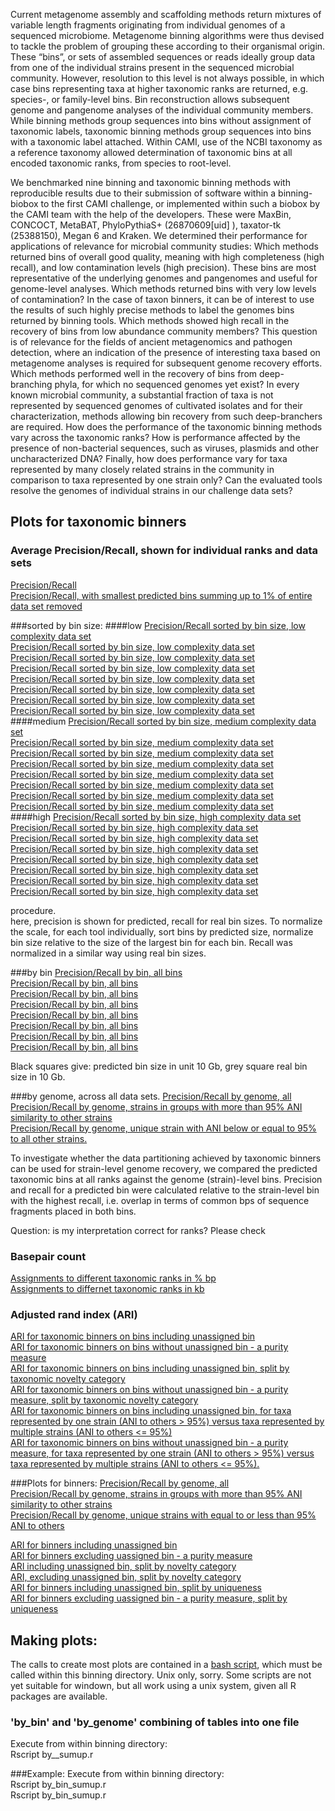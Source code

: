 Current metagenome assembly and scaffolding methods return mixtures of variable length fragments originating from individual genomes of a sequenced microbiome. Metagenome binning algorithms were thus devised to tackle the problem of grouping these according to their organismal origin. These  “bins”, or sets of assembled sequences or reads ideally group data from one of the individual strains present in the sequenced microbial community.  However, resolution to this level is not always possible, in which case bins representing taxa at higher taxonomic ranks are returned, e.g. species-, or family-level bins. Bin reconstruction allows subsequent genome and pangenome analyses of the individual community members. While binning methods group sequences into bins without assignment of taxonomic labels, taxonomic binning methods group sequences into bins with a taxonomic label attached. Within CAMI, use of the NCBI taxonomy as a reference taxonomy allowed determination of taxonomic bins at all encoded taxonomic ranks, from species to root-level. 

We benchmarked nine binning and taxonomic binning methods with reproducible results due to their submission of software within a binning-biobox to the first CAMI challenge, or implemented within such a biobox by the CAMI team with the help of the developers. These were MaxBin, CONCOCT, MetaBAT, PhyloPythiaS+ (26870609[uid]
), taxator-tk (25388150), Megan 6 and Kraken.  We determined their performance for applications of relevance for microbial community studies: Which methods returned bins of overall good quality, meaning with high completeness (high recall), and low contamination levels (high precision).  These bins are most representative of the underlying genomes and pangenomes and useful for genome-level analyses. Which methods returned bins with very low levels of contamination? In the case of taxon binners, it can be of interest to use the results of such highly precise methods to label the genomes bins returned by binning tools. Which methods showed high recall in the recovery of bins from low abundance community members? This question is of relevance for the fields of ancient metagenomics and pathogen detection, where an indication of the presence of interesting taxa based on metagenome analyses is required for subsequent genome recovery efforts. Which methods performed well in the recovery of bins from deep-branching phyla, for which no sequenced genomes yet exist? In every known microbial community, a substantial fraction of taxa is not represented by sequenced genomes of cultivated isolates and for their characterization, methods allowing bin recovery from such deep-branchers are required. How does the performance of the taxonomic binning methods vary across the taxonomic ranks? How is performance affected by the presence of non-bacterial sequences, such as viruses, plasmids and other uncharacterized DNA? Finally, how does performance vary for taxa represented by many closely related strains in the community in comparison to taxa represented by one strain only? Can the evaluated tools resolve the genomes of individual strains in our challenge data sets?


## Plots for taxonomic binners

### Average Precision/Recall, shown for individual ranks and data sets


[Precision/Recall](plots/supervised/supervised_summary_all.pdf)  
[Precision/Recall, with smallest predicted bins summing up to 1% of entire data set removed](plots/supervised/supervised_summary_all_99.pdf)  

###sorted by bin size:
####low
[Precision/Recall sorted by bin size, low complexity data set](plots/supervised/prec_rec_sorted_all_ranks_low_all.pdf)  
[Precision/Recall sorted by bin size, low complexity data set](plots/supervised/prec_rec_sorted_all_ranks_low_common_strain.pdf)  
[Precision/Recall sorted by bin size, low complexity data set](plots/supervised/prec_rec_sorted_all_ranks_low_unique_strain.pdf)  
[Precision/Recall sorted by bin size, low complexity data set](plots/supervised/prec_rec_sorted_all_ranks_low_new_order.pdf)  
[Precision/Recall sorted by bin size, low complexity data set](plots/supervised/prec_rec_sorted_all_ranks_low_new_family.pdf)  
[Precision/Recall sorted by bin size, low complexity data set](plots/supervised/prec_rec_sorted_all_ranks_low_new_genus.pdf)  
[Precision/Recall sorted by bin size, low complexity data set](plots/supervised/prec_rec_sorted_all_ranks_low_new_species.pdf)  
[Precision/Recall sorted by bin size, low complexity data set](plots/supervised/prec_rec_sorted_all_ranks_low_new_strain.pdf)  
####medium
[Precision/Recall sorted by bin size, medium complexity data set](plots/supervised/prec_rec_sorted_all_ranks_medium_all.pdf)  
[Precision/Recall sorted by bin size, medium complexity data set](plots/supervised/prec_rec_sorted_all_ranks_medium_common_strain.pdf)  
[Precision/Recall sorted by bin size, medium complexity data set](plots/supervised/prec_rec_sorted_all_ranks_medium_unique_strain.pdf)  
[Precision/Recall sorted by bin size, medium complexity data set](plots/supervised/prec_rec_sorted_all_ranks_medium_new_order.pdf)  
[Precision/Recall sorted by bin size, medium complexity data set](plots/supervised/prec_rec_sorted_all_ranks_medium_new_family.pdf)  
[Precision/Recall sorted by bin size, medium complexity data set](plots/supervised/prec_rec_sorted_all_ranks_medium_new_genus.pdf)  
[Precision/Recall sorted by bin size, medium complexity data set](plots/supervised/prec_rec_sorted_all_ranks_medium_new_species.pdf)  
[Precision/Recall sorted by bin size, medium complexity data set](plots/supervised/prec_rec_sorted_all_ranks_medium_new_strain.pdf)  
####high
[Precision/Recall sorted by bin size, high complexity data set](plots/supervised/prec_rec_sorted_all_ranks_high_all.pdf)  
[Precision/Recall sorted by bin size, high complexity data set](plots/supervised/prec_rec_sorted_all_ranks_high_common_strain.pdf)  
[Precision/Recall sorted by bin size, high complexity data set](plots/supervised/prec_rec_sorted_all_ranks_high_unique_strain.pdf)  
[Precision/Recall sorted by bin size, high complexity data set](plots/supervised/prec_rec_sorted_all_ranks_high_new_order.pdf)  
[Precision/Recall sorted by bin size, high complexity data set](plots/supervised/prec_rec_sorted_all_ranks_high_new_family.pdf)  
[Precision/Recall sorted by bin size, high complexity data set](plots/supervised/prec_rec_sorted_all_ranks_high_new_genus.pdf)  
[Precision/Recall sorted by bin size, high complexity data set](plots/supervised/prec_rec_sorted_all_ranks_high_new_species.pdf)  
[Precision/Recall sorted by bin size, high complexity data set](plots/supervised/prec_rec_sorted_all_ranks_high_new_strain.pdf)  

procedure.  
here, precision is shown for predicted, recall for real bin sizes. 
To normalize the scale, for each tool individually, sort bins by predicted size, normalize bin size relative to the size of the largest bin for each bin.
Recall was normalized in a similar way using real bin sizes.

###by bin
[Precision/Recall by bin, all bins](plots/supervised/prec_recall_combined_all_ranks_by_bin_all_ANI_all.pdf)  
[Precision/Recall by bin, all bins](plots/supervised/prec_recall_combined_all_ranks_by_bin_common_strain_ANI_all.pdf)  
[Precision/Recall by bin, all bins](plots/supervised/prec_recall_combined_all_ranks_by_bin_unique_strain_ANI_all.pdf)  
[Precision/Recall by bin, all bins](plots/supervised/prec_recall_combined_all_ranks_by_bin_new_order_ANI_all.pdf)  
[Precision/Recall by bin, all bins](plots/supervised/prec_recall_combined_all_ranks_by_bin_new_family_ANI_all.pdf)  
[Precision/Recall by bin, all bins](plots/supervised/prec_recall_combined_all_ranks_by_bin_new_genus_ANI_all.pdf)  
[Precision/Recall by bin, all bins](plots/supervised/prec_recall_combined_all_ranks_by_bin_new_species_ANI_all.pdf)  
[Precision/Recall by bin, all bins](plots/supervised/prec_recall_combined_all_ranks_by_bin_new_strain_ANI_all.pdf)  

Black squares give: predicted  bin size in unit 10 Gb, grey square real bin size in 10 Gb.

###by genome, across all data sets. 
[Precision/Recall by genome, all](plots/supervised/prec_recall_combined_all_ranks_by_bin_all_ANI_all.pdf)  
[Precision/Recall by genome, strains in groups with more than 95% ANI similarity to other strains](plots/supervised/prec_recall_combined_all_ranks_by_genome_ANI_common_strain.pdf)  
[Precision/Recall by genome, unique strain with ANI below or equal to 95% to all other strains.](plots/supervised/prec_recall_combined_all_ranks_by_genome_ANI_unique_strain.pdf)  

To investigate whether the data partitioning achieved by taxonomic binners can be used for strain-level genome recovery, we compared the predicted taxonomic bins at all ranks against the genome (strain)-level bins. Precision and recall for a predicted bin were calculated relative to the strain-level bin with the highest recall, i.e. overlap in terms of common bps of sequence fragments placed in both bins.

Question: is my interpretation correct for ranks? Please check



### Basepair count
[Assignments to different taxonomic ranks in % bp](plots/supervised/supervised_bp_count_relative_all.pdf)  
[Assignments to differnet taxonomic ranks in kb](plots/supervised/supervised_bp_count_absolute_all.pdf) 


### Adjusted rand index (ARI)
[ARI for taxonomic binners on bins including unassigned bin](plots/supervised/supervised_ari_including_notassigned_all.pdf)  
[ARI for taxonomic binners on bins without unassigned bin - a purity measure](plots/supervised/supervised_ari_excluding_notassigned_all.pdf)  
[ARI for taxonomic binners on bins including unassigned bin, split by taxonomic novelty category](plots/supervised/supervised_ari_including_notassigned_novelty.pdf)  
[ARI for taxonomic binners on bins without unassigned bin - a purity measure, split by taxonomic novelty category](plots/supervised/supervised_ari_excluding_notassigned_novelty.pdf)  
[ARI for taxonomic binners on bins including unassigned bin,  for taxa represented by one strain (ANI to others > 95%) versus taxa represented by multiple strains (ANI to others <= 95%)](plots/supervised/supervised_ari_including_notassigned_uniqueness.pdf)  
[ARI for taxonomic binners on bins without unassigned bin - a purity measure, for taxa represented by one strain (ANI to others > 95%) versus taxa represented by multiple strains (ANI to others <= 95%).  ](plots/supervised/supervised_ari_excluding_notassigned_uniqueness.pdf)  

###Plots for binners:
[Precision/Recall by genome, all](plots/unsupervised/prec_recall_combined_all_ranks_by_genome_ANI_all.pdf)  
[Precision/Recall by genome, strains in groups with more than 95% ANI similarity to other strains](plots/unsupervised/prec_recall_combined_all_ranks_by_genome_ANI_common_strain.pdf)  
[Precision/Recall by genome, unique strains with equal to or less than 95% ANI to others](plots/unsupervised/prec_recall_combined_all_ranks_by_genome_ANI_unique_strain.pdf)  

[ARI for binners including unassigned bin](plots/unsupervised/unsupervised_ari_including_notassigned_all.pdf)  
[ARI for binners excluding uassigned bin - a purity measure](plots/unsupervised/unsupervised_ari_excluding_notassigned_all.pdf)  
[ARI including unassigned bin, split by novelty category](plots/unsupervised/unsupervised_ari_including_notassigned_novelty.pdf)  
[ARI, excluding unassigned bin, split by novelty category](plots/unsupervised/unsupervised_ari_excluding_notassigned_novelty.pdf)  
[ARI for binners including unassigned bin, split by uniqueness](plots/unsupervised/unsupervised_ari_including_notassigned_uniqueness.pdf)  
[ARI for binners excluding uassigned bin - a purity measure, split by uniqueness](plots/unsupervised/unsupervised_ari_excluding_notassigned_uniqueness.pdf)  



## Making plots:
The calls to create most plots are contained in a [bash script](make_plots.sh), which must be called within this binning directory.
Unix only, sorry. Some scripts are not yet suitable for windown, but all work using a unix system, given all R packages are available.  

### 'by_bin' and 'by_genome' combining of tables into one file
Execute from within binning directory:  
    Rscript by__sumup.r

###Example:
Execute from within binning directory:  
    Rscript by_bin_sumup.r  
    Rscript by_bin_sumup.r  
